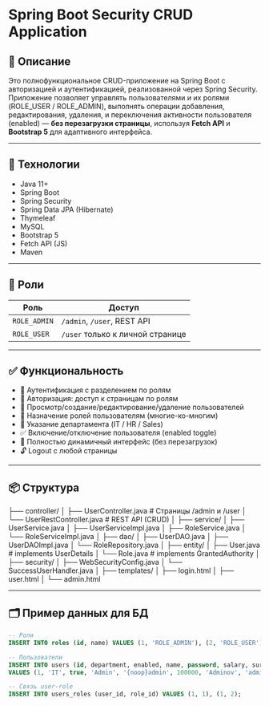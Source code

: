 # Spring Boot Security CRUD Application

## 📌 Описание

Это полнофункциональное CRUD-приложение на Spring Boot с авторизацией и аутентификацией, реализованной через Spring Security. Приложение позволяет управлять пользователями и их ролями (ROLE_USER / ROLE_ADMIN), выполнять операции добавления, редактирования, удаления, и переключения активности пользователя (enabled) — **без перезагрузки страницы**, используя **Fetch API** и **Bootstrap 5** для адаптивного интерфейса.

---

## 🔧 Технологии

- Java 11+
- Spring Boot
- Spring Security
- Spring Data JPA (Hibernate)
- Thymeleaf
- MySQL
- Bootstrap 5
- Fetch API (JS)
- Maven

---

## 🔐 Роли

| Роль        | Доступ                              |
|-------------|-------------------------------------|
| `ROLE_ADMIN`| `/admin`, `/user`, REST API         |
| `ROLE_USER` | `/user` только к личной странице    |

---

## ✅ Функциональность

- 🔑 Аутентификация с разделением по ролям
- 🔐 Авторизация: доступ к страницам по ролям
- 👤 Просмотр/создание/редактирование/удаление пользователей
- 👥 Назначение ролей пользователям (многие-ко-многим)
- 📂 Указание департамента (IT / HR / Sales)
- ✅ Включение/отключение пользователя (enabled toggle)
- 🔁 Полностью динамичный интерфейс (без перезагрузок)
- 🔓 Logout с любой страницы

---

## 📦 Структура

├── controller/
│ ├── UserController.java # Страницы /admin и /user
│ └── UserRestController.java # REST API (CRUD)
│
├── service/
│ ├── UserService.java
│ ├── UserServiceImpl.java
│ ├── RoleService.java
│ └── RoleServiceImpl.java
│
├── dao/
│ ├── UserDAO.java
│ ├── UserDAOImpl.java
│ └── RoleRepository.java
│
├── entity/
│ ├── User.java # implements UserDetails
│ └── Role.java # implements GrantedAuthority
│
├── security/
│ ├── WebSecurityConfig.java
│ └── SuccessUserHandler.java
│
├── templates/
│ ├── login.html
│ ├── user.html
│ └── admin.html


---

## 🗂 Пример данных для БД

```sql
-- Роли
INSERT INTO roles (id, name) VALUES (1, 'ROLE_ADMIN'), (2, 'ROLE_USER');

-- Пользователи
INSERT INTO users (id, department, enabled, name, password, salary, surname, username)
VALUES (1, 'IT', true, 'Admin', '{noop}admin', 100000, 'Adminov', 'admin');

-- Связь user-role
INSERT INTO users_roles (user_id, role_id) VALUES (1, 1), (1, 2);
